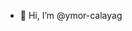 - 👋 Hi, I’m @ymor-calayag

<!---
ymor-calayag/ymor-calayag is a ✨ special ✨ repository because its `README.md` (this file) appears on your GitHub profile.
You can click the Preview link to take a look at your changes.
--->
